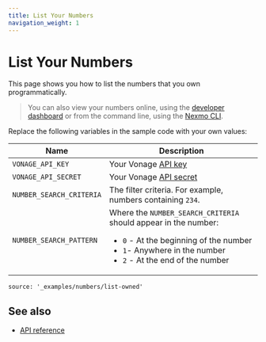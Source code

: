 ```yaml
---
title: List Your Numbers
navigation_weight: 1
---
```


# List Your Numbers

This page shows you how to list the numbers that you own programmatically.

> You can also view your numbers online, using the [developer dashboard](https://dashboard.nexmo.com/your-numbers) or from the command line, using the [Nexmo CLI](https://github.com/Nexmo/nexmo-cli#list-all-numbers-on-your-account).

Replace the following variables in the sample code with your own values:

Name | Description
--|--
`VONAGE_API_KEY` | Your Vonage [API key](/concepts/guides/authentication#api-key-and-secret)
`VONAGE_API_SECRET` | Your Vonage [API secret](/concepts/guides/authentication#api-key-and-secret)
`NUMBER_SEARCH_CRITERIA` | The filter criteria. For example, numbers containing `234`.
`NUMBER_SEARCH_PATTERN` | Where the `NUMBER_SEARCH_CRITERIA` should appear in the number: <ul><li>`0` - At the beginning of the number</li><li>`1`- Anywhere in the number</li><li>`2` - At the end of the number</ul>

```code_snippets
source: '_examples/numbers/list-owned'
```

## See also

* [API reference](/api/numbers)